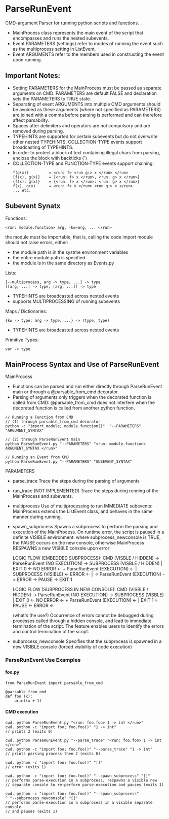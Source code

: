 # ParseRunEvent
CMD-argument Parser for running python scripts and functions.
-   MainProcess class represents the main event of the script
    that encompasses and runs the nested subevents.
-   Event PARAMETERS (settings) refer to modes of running the
    event such as the multiprocess setting in ListEvent.
-   Event ARGUMENTS refer to the members used in constructing
    the event upon running.

## Important Notes:
-   Setting PARAMETERS for the MainProcess must be passed as
      separate arguments on CMD. PARAMETERS are default FALSE
      and declaration sets the PARAMETERS to TRUE state.
-   Separating of event ARGUMENTS into multiple CMD arguments
      should be avoided as these arguments (where not specified
      as PARAMETERS) are joined with a comma before parsing
      is performed and can therefore affect parsability.
-   Spaces after delimiters and operators are not compulsory 
      and are removed during parsing.
-   TYPEHINTS are supported for certain subevents but do not
      overwrite other nested TYPEHINTS. COLLECTION-TYPE events
      support broadcasting of TYPEHINTS.
-   In order to protect a block of text containing illegal chars
      from parsing, enclose the block with backticks (`)
-   COLLECTION-TYPE and FUNCTION-TYPE events support chaining:
    ```
    f(g(x))         = <run: f> <run g:> x </run> </run>
    [f(x), g(x)]    = [<run: f> x </run>, <run: g> x </run>]
    {f(x): g(x)}    = {<run: f> x </run>: <run: g> x </run>}
    f(x), g(x)      = <run: f> x </run> <run g:> x </run>
    ... etc.
    ```

## Subevent Synatx
Functions:
  ```
  <run: module.function> arg, -kw=arg, ... </run>
  ```
  the module must be importable, that is, calling the code 
  import module should not raise errors, either:
  -   the module path is in the systme environment variables
  -   the entire module path is specified
  -   the module is in the same directory as Events.py

Lists:
  ```
  [--multiprocess, arg -> type, ...] -> type
  [[arg, ...] -> type, [arg, ...]] -> type
  ```
  -   TYPEHINTS are broadcasted across nested events
  -   supports MULTIPROCESSING of running subevents

Maps / Dictionaries:
  ```    
  {kw -> type: arg -> type, ...} -> (type, type)
  ```
  -   TYPEHINTS are broadcasted across nested events

Primitive Types:
  ```
  var -> type
  ```

## MainProcess Syntax and Use of ParseRunEvent
MainProcess
-   Functions can be parsed and run either directly through ParseRunEvent
      main or through a @parsable_from_cmd decorator.
-   Parsing of arguments only triggers when the decorated function is
      called from CMD: @parsable_from_cmd does not interfere when the 
      decorated function is called from another python function.
  ```
  // Running a Function from CMD
  // (1) through parsable_from_cmd decorator
  python -c "import module; module.function()"  "--PARAMETERS" "ARGUMENT_SYNTAX"

  // (2) through ParseRunEvent main
  python ParseRunEvent.py "--PARAMETERS" "<run: module.function> ARGUMENT_SYNTAX </run>"

  // Running an Event from CMD
  python ParseRunEvent.py "--PARAMETERS" "SUBEVENT_SYNTAX"
  ```
  
  PARAMETERS
  -   parse_trace
      Trace the steps during the parsing of arguments
  -   run_trace (NOT IMPLEMENTED)
      Trace the steps during running of the MainProcess and subevents.
  -   multiprocess
      Use of multiprocessing to run IMMEDIATE subevents: MainProcess extends
      the ListEvent class, and behaves in the same manner during running.
  -   spawn_subprocess
      Spawns a subprocess to perform the parsing and execution of the MainProcess.
      On runtime error, the script is paused in a definite VISIBLE environment:
      where subprocess_newconsole is TRUE, the PAUSE occurs on the new console,
      otherwise MainProcess RESPAWNS a new VISIBLE console upon error:

      LOGIC FLOW (EMBEDDED SUBPROCESS):
      CMD (VISBLE / HIDDEN) -> ParseRunEvent (NO EXECUTION) -> SUBPROCESS (VISBLE / HIDDEN)
                                                                          |
                      EXIT 0 <- NO ERROR <- + ParseRunEvent (EXECUTION) <-
                                            |
            SUBPROCESS (VISIBLE) <- ERROR <-
                      |
                       -> ParseRunEvent (EXECUTION) -> ERROR -> PAUSE -> EXIT 1

      LOGIC FLOW (SUBPROCESS IN NEW CONSOLE):
      CMD (VISBLE / HIDDEN) -> ParseRunEvent (NO EXECUTION) -> SUBPROCESS (VISBLE)
                                                                       |
                   EXIT 0 <- NO ERROR <- + ParseRunEvent (EXECUTION) <-
                                         |
              EXIT 1 <- PAUSE <- ERROR <-

      (what's the use?)
      Occurrence of errors cannot be debugged during processes called through a
      hidden console, and lead to immediate termination of the script. The feature
      enables users to identify the errors and control termination of the script.
  -   subprocess_newconsole
      Specifies that the subprocess is spawned in a new VISIBLE console (forced
      visibility of code execution)

### ParseRunEvent Use Examples
  #### foo.py
  ```
  from ParseRunEvent import parsable_from_cmd

  @parsable_from_cmd
  def foo (x):
      print(x + 1)
  ```
  #### CMD execution
  ```
  cwd. python ParseRunEvent.py "<run: foo.foo> 1 -> int </run>"
  cwd. python -c "import foo; foo.foo()" "1 -> int"
  // prints 2 (exits 0)

  cwd. python ParseRunEvent.py "--parse_trace" "<run: foo.foo> 1 -> int </run>"
  cwd. python -c "import foo; foo.foo()" "--parse_trace" "1 -> int"
  // prints parsing process then 2 (exits 0)

  cwd. python -c "import foo; foo.foo()" "[]"
  // error (exits 1)

  cwd. python -c "import foo; foo.foo()" "--spawn_subprocess" "[]"
  // performs parse-execution in a subprocess, respawns a visible new 
  // separate console to re-perform parse-execution and pauses (exits 1)

  cwd. python -c "import foo; foo.foo()" "--spawn_subprocess" 
  ^ "--subprocess_newconsole" "[]"
  // performs parse-execution in a subprocess in a visible separate console
  // and pauses (exits 1)
  ```